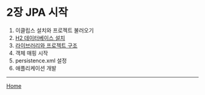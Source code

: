 # 2장 JPA 시작

1. 이클립스 설치와 프로젝트 불러오기
2. [H2 데이터베이스 설치](./02.md)
3. [라이브러리와 프로젝트 구조](./03.md)
4. 객체 매핑 시작
5. persistence.xml 설정
6. 애플리케이션 개발

-----
[Home](/README.md)
